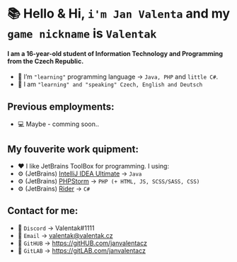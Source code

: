 # 📚 Hello & Hi, `i'm Jan Valenta` and my `game nickname` is `Valentak`
#### I am a 16-year-old student of Information Technology and Programming from the Czech Republic.

- 🔧 I’m `"learning"` programming language -> `Java, PHP` and `little C#`.
- 📄 I am `"learning" and "speaking" Czech, English and Deutsch`


## Previous employments:
- 💻 Maybe - comming soon..


##  My fouverite work quipment:
- ❤ I like JetBrains ToolBox for programming. I using:
- ⚙ (JetBrains) [IntelliJ IDEA Ultimate](https://www.jetbrains.com/idea/) -> `Java`
- ⚙ (JetBrains) [PHPStorm](https://www.jetbrains.com/phpstorm/) -> `PHP (+ HTML, JS, SCSS/SASS, CSS)`
- ⚙ (JetBrains) [Rider](https://www.jetbrains.com/rider/) -> `C#`


## Contact for me:
- 💬 `Discord` -> Valentak#1111
- 💬 `Email` -> valentak@valentak.cz
- 💬 `GitHUB` -> https://gitHUB.com/janvalentacz
- 💬 `GitLAB` -> https://gitLAB.com/janvalentacz


